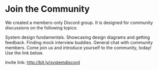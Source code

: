 
# Join the Community
We created a members-only Discord group. It is designed for community discussions on the following topics:

System design fundamentals.
Showcasing design diagrams and getting feedback.
Finding mock interview buddies.
General chat with community members.
Come join us and introduce yourself to the community, today! Use the link below.

Invite link: http://bit.ly/systemdiscord
